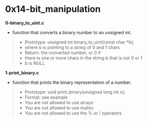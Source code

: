 # 0x14-bit_manipulation

**0-binary_to_uint.c**

* function that converts a binary number to an unsigned int.

> * Prototype: unsigned int binary_to_uint(const char *b);
> * where b is pointing to a string of 0 and 1 chars
> * Return: the converted number, or 0 if
> * there is one or more chars in the string b that is not 0 or 1
> * b is NULL

**1-print_binary.c**
* function that prints the binary representation of a number.

> * Prototype: void print_binary(unsigned long int n);
> * Format: see example
> * You are not allowed to use arrays
> * You are not allowed to use malloc
> * You are not allowed to use the % or / operators